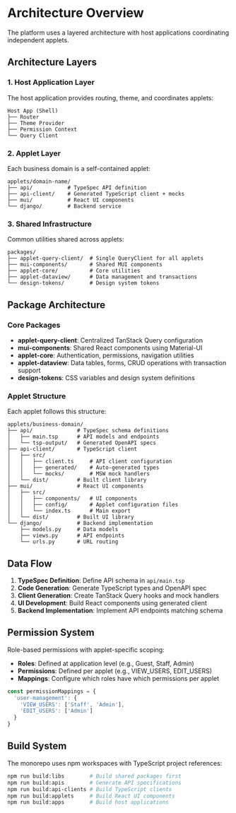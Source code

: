 # Architecture Overview

The platform uses a layered architecture with host applications coordinating independent applets.

## Architecture Layers

### 1. Host Application Layer

The host application provides routing, theme, and coordinates applets:

```
Host App (Shell)
├── Router
├── Theme Provider
├── Permission Context
└── Query Client
```

### 2. Applet Layer

Each business domain is a self-contained applet:

```
applets/domain-name/
├── api/           # TypeSpec API definition
├── api-client/    # Generated TypeScript client + mocks
├── mui/           # React UI components
└── django/        # Backend service
```

### 3. Shared Infrastructure

Common utilities shared across applets:

```
packages/
├── applet-query-client/  # Single QueryClient for all applets
├── mui-components/       # Shared MUI components
├── applet-core/          # Core utilities
├── applet-dataview/      # Data management and transactions
└── design-tokens/        # Design system tokens
```

## Package Architecture

### Core Packages

- **applet-query-client**: Centralized TanStack Query configuration
- **mui-components**: Shared React components using Material-UI
- **applet-core**: Authentication, permissions, navigation utilities
- **applet-dataview**: Data tables, forms, CRUD operations with transaction support
- **design-tokens**: CSS variables and design system definitions

### Applet Structure

Each applet follows this structure:

```
applets/business-domain/
├── api/              # TypeSpec schema definitions
│   ├── main.tsp      # API models and endpoints
│   └── tsp-output/   # Generated OpenAPI specs
├── api-client/       # TypeScript client
│   ├── src/
│   │   ├── client.ts     # API client configuration
│   │   ├── generated/    # Auto-generated types
│   │   └── mocks/        # MSW mock handlers
│   └── dist/         # Built client library
├── mui/              # React UI components
│   ├── src/
│   │   ├── components/   # UI components
│   │   ├── config/       # Applet configuration files
│   │   └── index.ts      # Main export
│   └── dist/         # Built UI library
└── django/           # Backend implementation
    ├── models.py     # Data models
    ├── views.py      # API endpoints
    └── urls.py       # URL routing
```

## Data Flow

1. **TypeSpec Definition**: Define API schema in `api/main.tsp`
2. **Code Generation**: Generate TypeScript types and OpenAPI spec
3. **Client Generation**: Create TanStack Query hooks and mock handlers
4. **UI Development**: Build React components using generated client
5. **Backend Implementation**: Implement API endpoints matching schema

## Permission System

Role-based permissions with applet-specific scoping:

- **Roles**: Defined at application level (e.g., Guest, Staff, Admin)
- **Permissions**: Defined per applet (e.g., VIEW_USERS, EDIT_USERS)
- **Mappings**: Configure which roles have which permissions per applet

```typescript
const permissionMappings = {
  'user-management': {
    'VIEW_USERS': ['Staff', 'Admin'],
    'EDIT_USERS': ['Admin']
  }
}
```

## Build System

The monorepo uses npm workspaces with TypeScript project references:

```bash
npm run build:libs        # Build shared packages first
npm run build:apis        # Generate API specifications
npm run build:api-clients # Build TypeScript clients
npm run build:applets     # Build React UI components
npm run build:apps        # Build host applications
```